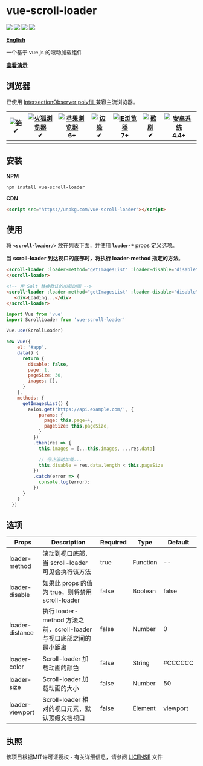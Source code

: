 # vue-scroll-loader

![](https://img.shields.io/github/license/molvqingtai/vue-scroll-loader.svg) ![](https://img.shields.io/github/size/molvqingtai/vue-scroll-loader/dist/scroll-loader.umd.min.js.svg) ![](https://img.shields.io/npm/dt/vue-scroll-loader.svg) ![](https://img.shields.io/npm/v/vue-scroll-loader.svg)

[**English**](https://github.com/molvqingtai/vue-scroll-loader)

一个基于 vue.js 的滚动加载组件

**[查看演示](https://molvqingtai.github.io/vue-scroll-loader/demo.html)**



## 浏览器

已使用 [IntersectionObserver polyfill ](https://github.com/w3c/IntersectionObserver/tree/master/polyfill) 兼容主流浏览器。

| [![铬](https://camo.githubusercontent.com/1ac079682348cdd02c16d7ab11e2b48a522e52d8/68747470733a2f2f7261772e6769746875622e636f6d2f616c7272612f62726f777365722d6c6f676f732f33392e322e322f7372632f6368726f6d652f6368726f6d655f34387834382e706e67)](https://camo.githubusercontent.com/1ac079682348cdd02c16d7ab11e2b48a522e52d8/68747470733a2f2f7261772e6769746875622e636f6d2f616c7272612f62726f777365722d6c6f676f732f33392e322e322f7372632f6368726f6d652f6368726f6d655f34387834382e706e67) ✔ | [![火狐浏览器](https://camo.githubusercontent.com/a445499e52cc0b13318760f137df851f2b107a55/68747470733a2f2f7261772e6769746875622e636f6d2f616c7272612f62726f777365722d6c6f676f732f33392e322e322f7372632f66697265666f782f66697265666f785f34387834382e706e67)](https://camo.githubusercontent.com/a445499e52cc0b13318760f137df851f2b107a55/68747470733a2f2f7261772e6769746875622e636f6d2f616c7272612f62726f777365722d6c6f676f732f33392e322e322f7372632f66697265666f782f66697265666f785f34387834382e706e67) ✔ | [![苹果浏览器](https://camo.githubusercontent.com/038a385a39899c0ac57a6164a2610d0fed1c8a70/68747470733a2f2f7261772e6769746875622e636f6d2f616c7272612f62726f777365722d6c6f676f732f33392e322e322f7372632f7361666172692f7361666172695f34387834382e706e67)](https://camo.githubusercontent.com/038a385a39899c0ac57a6164a2610d0fed1c8a70/68747470733a2f2f7261772e6769746875622e636f6d2f616c7272612f62726f777365722d6c6f676f732f33392e322e322f7372632f7361666172692f7361666172695f34387834382e706e67) 6+ | [![边缘](https://camo.githubusercontent.com/e93b3054e8ac93799aa549bb486ff376c006767a/68747470733a2f2f7261772e6769746875622e636f6d2f616c7272612f62726f777365722d6c6f676f732f33392e322e322f7372632f656467652f656467655f34387834382e706e67)](https://camo.githubusercontent.com/e93b3054e8ac93799aa549bb486ff376c006767a/68747470733a2f2f7261772e6769746875622e636f6d2f616c7272612f62726f777365722d6c6f676f732f33392e322e322f7372632f656467652f656467655f34387834382e706e67) ✔ | [![IE浏览器](https://camo.githubusercontent.com/9b2ee574b554e82d350f0421a442e88a589d9c2c/68747470733a2f2f7261772e6769746875622e636f6d2f616c7272612f62726f777365722d6c6f676f732f33392e322e322f7372632f617263686976652f696e7465726e65742d6578706c6f7265725f372d382f696e7465726e65742d6578706c6f7265725f372d385f34387834382e706e67)](https://camo.githubusercontent.com/9b2ee574b554e82d350f0421a442e88a589d9c2c/68747470733a2f2f7261772e6769746875622e636f6d2f616c7272612f62726f777365722d6c6f676f732f33392e322e322f7372632f617263686976652f696e7465726e65742d6578706c6f7265725f372d382f696e7465726e65742d6578706c6f7265725f372d385f34387834382e706e67) 7+ | [![歌剧](https://camo.githubusercontent.com/1e48b149086724d80576a5944626192406190a85/68747470733a2f2f7261772e6769746875622e636f6d2f616c7272612f62726f777365722d6c6f676f732f33392e322e322f7372632f6f706572612f6f706572615f34387834382e706e67)](https://camo.githubusercontent.com/1e48b149086724d80576a5944626192406190a85/68747470733a2f2f7261772e6769746875622e636f6d2f616c7272612f62726f777365722d6c6f676f732f33392e322e322f7372632f6f706572612f6f706572615f34387834382e706e67) ✔ | [![安卓系统](https://camo.githubusercontent.com/fed51100e449dc997ee45fd2fcc401a144a31c4c/68747470733a2f2f7261772e6769746875622e636f6d2f616c7272612f62726f777365722d6c6f676f732f33392e322e322f7372632f616e64726f69642f616e64726f69645f34387834382e706e67)](https://camo.githubusercontent.com/fed51100e449dc997ee45fd2fcc401a144a31c4c/68747470733a2f2f7261772e6769746875622e636f6d2f616c7272612f62726f777365722d6c6f676f732f33392e322e322f7372632f616e64726f69642f616e64726f69645f34387834382e706e67) 4.4+ |
| ------------------------------------------------------------ | ------------------------------------------------------------ | ------------------------------------------------------------ | ------------------------------------------------------------ | ------------------------------------------------------------ | ------------------------------------------------------------ | ------------------------------------------------------------ |
|                                                              |                                                              |                                                              |                                                              |                                                              |                                                              |                                                              |



## 安装

**NPM**

```shell
npm install vue-scroll-loader
```

**CDN**

```html
<script src="https://unpkg.com/vue-scroll-loader"></script>
```



## 使用


将 **`<scroll-loader/>`** 放在列表下面，并使用 **`loader-*`**  props 定义选项。

当 **scroll-loader **到达视口的底部时，将执行 **loader-method** 指定的**方法**。

```html
<scroll-loader :loader-method="getImagesList" :loader-disable="disable">
</scroll-loader>

<!-- 用 Solt 替换默认的加载动画 -->
<scroll-loader :loader-method="getImagesList" :loader-disable="disable">
   <div>Loading...</div>
</scroll-loader>
```

```javascript
import Vue from 'vue'
import ScrollLoader from 'vue-scroll-loader'

Vue.use(ScrollLoader)

new Vue({
    el: '#app',
    data() {
      return {
        disable: false,
        page: 1,
        pageSize: 30,
        images: [],
      }
    },
    methods: {
      getImagesList() {
        axios.get('https://api.example.com/', {
            params: {
              page: this.page++,
              pageSize: this.pageSize,
            }
          })
          .then(res => {
           	this.images = [...this.images, ...res.data]

            // 停止滚动加载...
          	this.disable = res.data.length < this.pageSize
          })
          .catch(error => {
            console.log(error);
          })
      }
    }
  })
```



## 选项

| Props           | Description                                                  | **Required** | Type     | Default  |
| --------------- | ------------------------------------------------------------ | ------------ | -------- | -------- |
| loader-method   | 滚动到视口底部，当 scroll-loader 可见会执行该方法            | true         | Function | --       |
| loader-disable  | 如果此 props 的值为 true，则将禁用 scroll-loader             | false        | Boolean  | false    |
| loader-distance | 执行 loader-method 方法之前，scroll-loader 与视口底部之间的最小距离 | false        | Number   | 0        |
| loader-color    | Scroll-loader 加载动画的颜色                                 | false        | String   | \#CCCCCC |
| loader-size     | Scroll-loader 加载动画的大小                                 | false        | Number   | 50       |
| loader-viewport | Scroll-loader 相对的视口元素，默认顶级文档视口               | false        | Element  | viewport |




## 执照

该项目根据MIT许可证授权 - 有关详细信息，请参阅 [LICENSE](https://github.com/molvqingtai/vue-scroll-loader/blob/master/LICENSE) 文件
